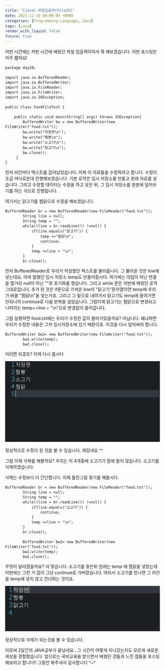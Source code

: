 ```yaml
---
title: "[Java] 파일입출력(FileIO)"
date: 2023-11-16 00:00:00 +0900
categories: [Programming-Language, Java]
tags: [java]
render_with_liquid: false
future: true
---
```


이번 시간에는 저번 시간에 배웠던 파일 입출력이어서 쭉 해보겠습니다. 이번 포스팅은 아주 짧아요!

```
package day20;

import java.io.BufferedReader;
import java.io.BufferedWriter;
import java.io.FileReader;
import java.io.FileWriter;
import java.io.IOException;

public class FoodFileTest {

	public static void main(String[] args) throws IOException{		
        BufferedWriter bw = new BufferedWriter(new FileWriter("food.txt"));
		bw.write("자장면\n");
		bw.write("짬뽕\n");
		bw.write("소고기\n");
		bw.write("닭고기\n");
		bw.close();
     }
}
```

먼저 라인마다 텍스트를 집어넜었습니다. 이제 이 자료들을 수정하려고 합니다. 수정이 조금 까다로운데 진행해보겠습니다. 기본 로직은 임시 저장소를 만들고 원래 자료를 넣습니다. 그리고 수정할 데이터는 수정을 하고 넣은 뒤, 그 임시 저장소를 원본에 덮어쓰기를 하는 식으로 진행됩니다.

여기서는 닭고기를 찜닭으로 수정을 해보겠습니다.

```
BufferedReader br = new BufferedReader(new FileReader("food.txt"));
		String line = null;
		String temp = "";
		while((line = br.readLine()) !=null) {
			if(line.equals("닭고기")) {
				temp +="찜닭\n";
				continue;
			}
			temp +=line + "\n";
		}
		br.close();
```

먼저 BufferedReader로 우리가 작성했던 텍스트를 불러옵니다. 그 불러온 것은 line에 넣는데요. 아까 말했던 임시 저장소 temp도 만들어줍시다. 여기에는 대입이 아닌 연결을 할거라 null이 아닌 ""로 초기화를 했습니다. 그리고 while 문은 저번에 배웠던 로직 그대로입니다. 추가 된 것은 if문으로 가져온 line이 "닭고기"문자열이면 temp에 우리가 바꿀 "찜닭\\n"을 넣는거죠. 그리고 그 밑으로 내려가서 닭고기도 temp에 들어가면 안되니까 continue로 다음 반복을 걸었습니다. 그럼이제 닭고기는 찜닭으로 변경되고 나머지는 temp+=line + "\\n"으로 변경없이 들어갑니다.

그럼 실행하면 food.txt에는 우리가 수정한 값이 들어가있을까요? 아닙니다. 왜냐하면 우리가 수정한 내용은 그저 임시저장소에 있기 때문이죠. 이것을 다시 덮어써야 합니다.

```
BufferedWriter bw2= new BufferedWriter(new FileWriter("food.txt"));
		bw2.write(temp);
		bw2.close();
```

이러면 되겠죠? 이제 다시 봅시다

![Desktop View](/assets/img/Programming-Language/Java/FileIO/1.png)

정상적으로 수정이 된 것을 볼 수 있습니다. 재밌네요 ^^

그럼 이제 삭제를 해볼까요? 우리는 저 4개중에 소고기가 맘에 들지 않습니다. 소고기를 삭제하겠습니다.

삭제는 수정보다 더 간단합니다. 이제 틀린그림 찾기를 해봅시다.

```
BufferedReader br = new BufferedReader(new FileReader("food.txt"));
		String line = null;
		String temp = "";
		while((line = br.readLine()) !=null) {
			if(line.equals("소고기")) {
				continue;
			}
			temp +=line + "\n";
		}
		br.close();
		
		BufferedWriter bw2= new BufferedWriter(new FileWriter("food.txt"));
		bw2.write(temp);
		bw2.close();
```

무엇이 달라졌을까요? 네 맞습니다. 소고기를 찾은뒤 원래는 temp 에 찜닭을 넣었는데 이번에는 그런 거 없이 그냥 continue로 가버렸습니다. 따라서 소고기를 만나면 그 라인을 temp에 넣지 않고 건너뛰는 것이죠.

![Desktop View](/assets/img/Programming-Language/Java/FileIO/2.png)

정상적으로 삭제가 되는것을 볼 수 있습니다.

이로써 2달간의 JAVA공부가 끝났네요.. 그 시간이 어떻게 지나갔는지도 모르게 새로운 세상을 경험했습니다. 앞으로는 국비교육을 받으면서 배웠던 것들과 느낀 점들을 포스팅 해보려고 합니다!! 그동안 봐주셔서 감사합니다 ^~^